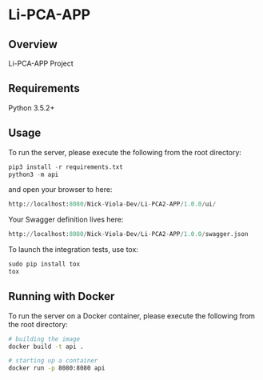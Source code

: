 # Li-PCA-APP #

## Overview ##

Li-PCA-APP Project

## Requirements ##

Python 3.5.2+

## Usage ##

To run the server, please execute the following from the root directory:

```python
pip3 install -r requirements.txt
python3 -m api
```

and open your browser to here:

```python
http://localhost:8080/Nick-Viola-Dev/Li-PCA2-APP/1.0.0/ui/
```

Your Swagger definition lives here:

```python
http://localhost:8080/Nick-Viola-Dev/Li-PCA2-APP/1.0.0/swagger.json
```

To launch the integration tests, use tox:

```python
sudo pip install tox
tox
```

## Running with Docker ##

To run the server on a Docker container,
please execute the following from the root directory:

```bash
# building the image
docker build -t api .

# starting up a container
docker run -p 8080:8080 api
```
